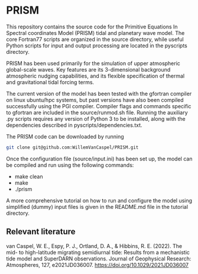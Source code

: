 # PRISM

This repository contains the source code for the Primitive Equations In Spectral coordinates Model (PRISM) tidal and planetary wave model. The core Fortran77 scripts are organized in the source directory, while useful Python scripts for input and output processing are located in the pyscripts directory. 

PRISM has been used primarily for the simulation of upper atmospheric global-scale waves. Key features are its 3-dimensional background atmospheric nudging capabilities, and its flexible specification of thermal and gravitational tidal forcing terms. 

The current version of the model has been tested with the gfortran compiler on linux ubuntu/hpc systems, but past versions have also been compiled successfully using the PGI compiler. Compiler flags and commands specific to gfortran are included in the source/runmod.sh file. Running the auxiliary .py scripts requires any version of Python 3 to be installed, along with the dependencies described in pyscripts/dependencies.txt. 

The PRISM code can be downloaded by running

```bash
git clone git@github.com:WillemVanCaspel/PRISM.git
```

Once the configuration file (source/input.ini) has been set up, the model can be compiled and run using the following commands:

- make clean
- make
- ./prism

A more comprehensive tutorial on how to run and configure the model using simplified (dummy) input files is given in the README.md file in the tutorial directory.  

Relevant literature
-----------------------------------

 van Caspel, W. E., Espy, P. J., Ortland, D. A., & Hibbins, R. E. (2022). The mid- to high-latitude migrating semidiurnal tide: Results from a mechanistic tide model and SuperDARN observations. Journal of Geophysical Research: Atmospheres, 127, e2021JD036007. https://doi.org/10.1029/2021JD036007 
